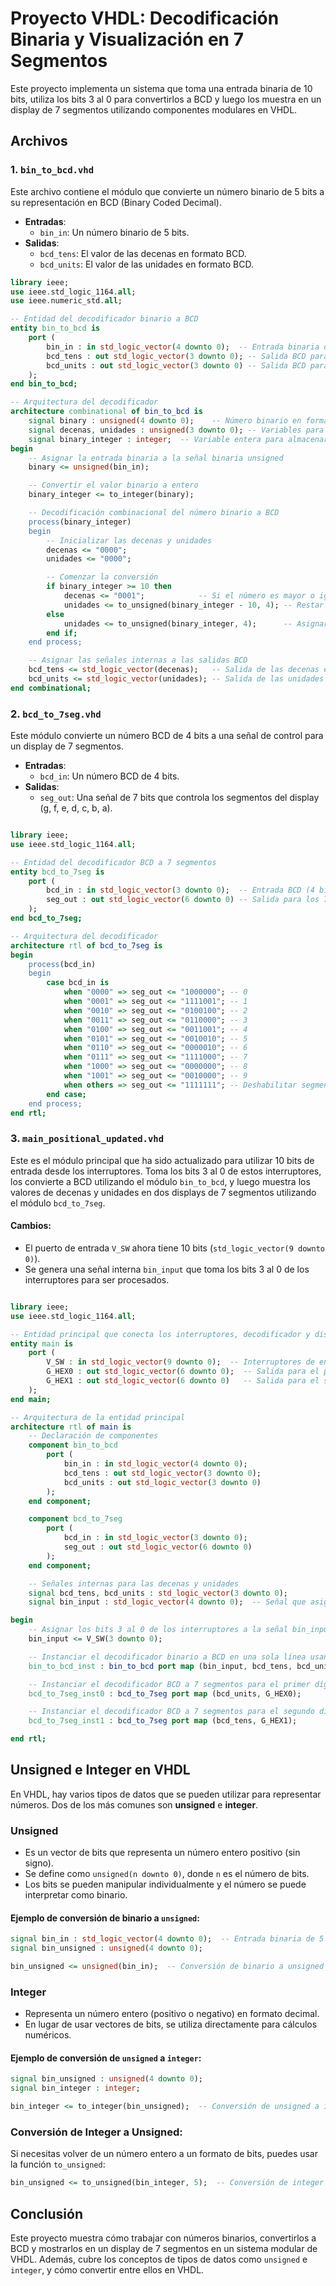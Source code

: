 # Proyecto VHDL: Decodificación Binaria y Visualización en 7 Segmentos

Este proyecto implementa un sistema que toma una entrada binaria de 10 bits, utiliza los bits 3 al 0 para convertirlos a BCD y luego los muestra en un display de 7 segmentos utilizando componentes modulares en VHDL.

## Archivos

### 1. `bin_to_bcd.vhd`
Este archivo contiene el módulo que convierte un número binario de 5 bits a su representación en BCD (Binary Coded Decimal).

- **Entradas**:
  - `bin_in`: Un número binario de 5 bits.
- **Salidas**:
  - `bcd_tens`: El valor de las decenas en formato BCD.
  - `bcd_units`: El valor de las unidades en formato BCD.

```vhdl
library ieee;
use ieee.std_logic_1164.all;
use ieee.numeric_std.all;

-- Entidad del decodificador binario a BCD
entity bin_to_bcd is
    port (
        bin_in : in std_logic_vector(4 downto 0);  -- Entrada binaria de 5 bits
        bcd_tens : out std_logic_vector(3 downto 0); -- Salida BCD para las decenas
        bcd_units : out std_logic_vector(3 downto 0) -- Salida BCD para las unidades
    );
end bin_to_bcd;

-- Arquitectura del decodificador
architecture combinational of bin_to_bcd is
    signal binary : unsigned(4 downto 0);    -- Número binario en formato unsigned
    signal decenas, unidades : unsigned(3 downto 0); -- Variables para las decenas y unidades
    signal binary_integer : integer;  -- Variable entera para almacenar el valor de la entrada binaria
begin
    -- Asignar la entrada binaria a la señal binaria unsigned
    binary <= unsigned(bin_in);

    -- Convertir el valor binario a entero
    binary_integer <= to_integer(binary);

    -- Decodificación combinacional del número binario a BCD
    process(binary_integer)
    begin
        -- Inicializar las decenas y unidades
        decenas <= "0000";
        unidades <= "0000";

        -- Comenzar la conversión
        if binary_integer >= 10 then
            decenas <= "0001";            -- Si el número es mayor o igual a 10, hay una decena
            unidades <= to_unsigned(binary_integer - 10, 4); -- Restar 10 para obtener las unidades
        else
            unidades <= to_unsigned(binary_integer, 4);      -- Asignar el valor binario a las unidades
        end if;
    end process;

    -- Asignar las señales internas a las salidas BCD
    bcd_tens <= std_logic_vector(decenas);   -- Salida de las decenas en BCD
    bcd_units <= std_logic_vector(unidades); -- Salida de las unidades en BCD
end combinational;

```

### 2. `bcd_to_7seg.vhd`
Este módulo convierte un número BCD de 4 bits a una señal de control para un display de 7 segmentos.

- **Entradas**:
  - `bcd_in`: Un número BCD de 4 bits.
- **Salidas**:
  - `seg_out`: Una señal de 7 bits que controla los segmentos del display (g, f, e, d, c, b, a).

```vhdl

library ieee;
use ieee.std_logic_1164.all;

-- Entidad del decodificador BCD a 7 segmentos
entity bcd_to_7seg is
    port (
        bcd_in : in std_logic_vector(3 downto 0);  -- Entrada BCD (4 bits)
        seg_out : out std_logic_vector(6 downto 0) -- Salida para los 7 segmentos (a, b, c, d, e, f, g)
    );
end bcd_to_7seg;

-- Arquitectura del decodificador
architecture rtl of bcd_to_7seg is
begin
    process(bcd_in)
    begin
        case bcd_in is
            when "0000" => seg_out <= "1000000"; -- 0
            when "0001" => seg_out <= "1111001"; -- 1
            when "0010" => seg_out <= "0100100"; -- 2
            when "0011" => seg_out <= "0110000"; -- 3
            when "0100" => seg_out <= "0011001"; -- 4
            when "0101" => seg_out <= "0010010"; -- 5
            when "0110" => seg_out <= "0000010"; -- 6
            when "0111" => seg_out <= "1111000"; -- 7
            when "1000" => seg_out <= "0000000"; -- 8
            when "1001" => seg_out <= "0010000"; -- 9
            when others => seg_out <= "1111111"; -- Deshabilitar segmentos
        end case;
    end process;
end rtl;

```

### 3. `main_positional_updated.vhd`
Este es el módulo principal que ha sido actualizado para utilizar 10 bits de entrada desde los interruptores. Toma los bits 3 al 0 de estos interruptores, los convierte a BCD utilizando el módulo `bin_to_bcd`, y luego muestra los valores de decenas y unidades en dos displays de 7 segmentos utilizando el módulo `bcd_to_7seg`.

#### Cambios:
- El puerto de entrada `V_SW` ahora tiene 10 bits (`std_logic_vector(9 downto 0)`).
- Se genera una señal interna `bin_input` que toma los bits 3 al 0 de los interruptores para ser procesados.

```vhdl

library ieee;
use ieee.std_logic_1164.all;

-- Entidad principal que conecta los interruptores, decodificador y displays de 7 segmentos
entity main is
    port (
        V_SW : in std_logic_vector(9 downto 0);  -- Interruptores de entrada (binario de 10 bits)
        G_HEX0 : out std_logic_vector(6 downto 0);  -- Salida para el primer display de 7 segmentos
        G_HEX1 : out std_logic_vector(6 downto 0)   -- Salida para el segundo display de 7 segmentos
    );
end main;

-- Arquitectura de la entidad principal
architecture rtl of main is
    -- Declaración de componentes
    component bin_to_bcd
        port (
            bin_in : in std_logic_vector(4 downto 0);
            bcd_tens : out std_logic_vector(3 downto 0);
            bcd_units : out std_logic_vector(3 downto 0)
        );
    end component;

    component bcd_to_7seg
        port (
            bcd_in : in std_logic_vector(3 downto 0);
            seg_out : out std_logic_vector(6 downto 0)
        );
    end component;

    -- Señales internas para las decenas y unidades
    signal bcd_tens, bcd_units : std_logic_vector(3 downto 0);
    signal bin_input : std_logic_vector(4 downto 0);  -- Señal que asigna bits 3 al 0 de los interruptores

begin
    -- Asignar los bits 3 al 0 de los interruptores a la señal bin_input
    bin_input <= V_SW(3 downto 0);

    -- Instanciar el decodificador binario a BCD en una sola línea usando asignación posicional
    bin_to_bcd_inst : bin_to_bcd port map (bin_input, bcd_tens, bcd_units);

    -- Instanciar el decodificador BCD a 7 segmentos para el primer dígito (unidades) usando asignación posicional
    bcd_to_7seg_inst0 : bcd_to_7seg port map (bcd_units, G_HEX0);

    -- Instanciar el decodificador BCD a 7 segmentos para el segundo dígito (decenas) usando asignación posicional
    bcd_to_7seg_inst1 : bcd_to_7seg port map (bcd_tens, G_HEX1);

end rtl;

```

## Unsigned e Integer en VHDL

En VHDL, hay varios tipos de datos que se pueden utilizar para representar números. Dos de los más comunes son **unsigned** e **integer**.

### **Unsigned**
- Es un vector de bits que representa un número entero positivo (sin signo).
- Se define como `unsigned(n downto 0)`, donde `n` es el número de bits.
- Los bits se pueden manipular individualmente y el número se puede interpretar como binario.

#### Ejemplo de conversión de binario a `unsigned`:
```vhdl
signal bin_in : std_logic_vector(4 downto 0);  -- Entrada binaria de 5 bits
signal bin_unsigned : unsigned(4 downto 0);

bin_unsigned <= unsigned(bin_in);  -- Conversión de binario a unsigned
```

### **Integer**
- Representa un número entero (positivo o negativo) en formato decimal.
- En lugar de usar vectores de bits, se utiliza directamente para cálculos numéricos.

#### Ejemplo de conversión de `unsigned` a `integer`:
```vhdl
signal bin_unsigned : unsigned(4 downto 0);
signal bin_integer : integer;

bin_integer <= to_integer(bin_unsigned);  -- Conversión de unsigned a integer
```

### Conversión de Integer a Unsigned:
Si necesitas volver de un número entero a un formato de bits, puedes usar la función `to_unsigned`:
```vhdl
bin_unsigned <= to_unsigned(bin_integer, 5);  -- Conversión de integer a unsigned (5 bits)
```

## Conclusión

Este proyecto muestra cómo trabajar con números binarios, convertirlos a BCD y mostrarlos en un display de 7 segmentos en un sistema modular de VHDL. Además, cubre los conceptos de tipos de datos como `unsigned` e `integer`, y cómo convertir entre ellos en VHDL.
